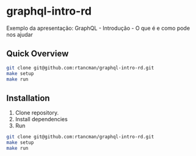 # graphql-intro-rd
Exemplo da apresentação: GraphQL - Introdução - O que é e como pode nos ajudar

## Quick Overview
```bash
git clone git@github.com:rtancman/graphql-intro-rd.git
make setup
make run
```

## Installation

1. Clone repository.
2. Install dependencies
3. Run

```sh
git clone git@github.com:rtancman/graphql-intro-rd.git
make setup
make run
```